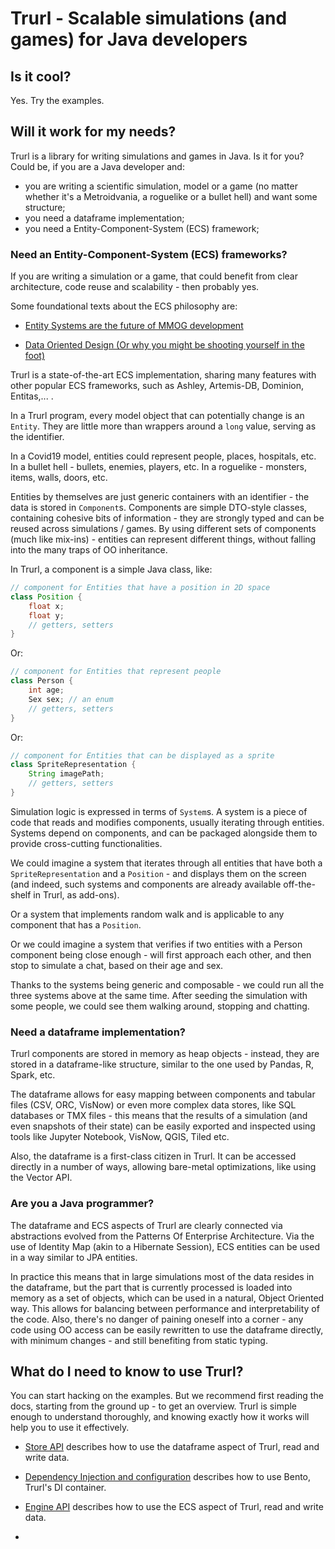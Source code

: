 # Trurl - Scalable simulations (and games) for Java developers

## Is it cool?

Yes. Try the examples.

## Will it work for my needs?

Trurl is a library for writing simulations and games in Java. Is it for you? Could be, if you are a Java developer and:

- you are writing a scientific simulation, model or a game (no matter whether it's a Metroidvania, a roguelike or a bullet hell) and want some structure;
- you need a dataframe implementation;
- you need a Entity-Component-System (ECS) framework;

### Need an Entity-Component-System (ECS) frameworks?

If you are writing a simulation or a game, that could benefit from clear architecture, code reuse and scalability - then probably yes.

Some foundational texts about the ECS philosophy are:

- [Entity Systems are the future of MMOG development](https://t-machine.org/index.php/2007/09/03/entity-systems-are-the-future-of-mmog-development-part-1/)

- [Data Oriented Design (Or why you might be shooting yourself in the foot)](https://gamesfromwithin.com/data-oriented-design)

Trurl is a state-of-the-art ECS implementation, sharing many features with other popular ECS frameworks, such as Ashley, Artemis-DB, Dominion, Entitas,... .

In a Trurl program, every model object that can potentially change is an `Entity`. They are little more than wrappers around a `long` value, serving as the identifier.

In a Covid19 model, entities could represent people, places, hospitals, etc. In a bullet hell - bullets, enemies, players, etc. In a roguelike - monsters, items, walls, doors, etc.

Entities by themselves are just generic containers with an identifier - the data is stored in `Component`s. Components are simple DTO-style classes, containing cohesive bits of information - they are strongly typed and can be reused across simulations / games. By using different sets of components (much like mix-ins) - entities can represent different things, without falling into the many traps of OO inheritance.

In Trurl, a component is a simple Java class, like:

```java
// component for Entities that have a position in 2D space
class Position {
    float x;
    float y;
    // getters, setters
}
```

Or:

```java
// component for Entities that represent people
class Person {
    int age;
    Sex sex; // an enum
    // getters, setters
}
```

Or:

```java
// component for Entities that can be displayed as a sprite
class SpriteRepresentation {
    String imagePath;
    // getters, setters    
}
```

Simulation logic is expressed in terms of `System`s. A system is a piece of code that reads and modifies components, usually iterating through entities. Systems depend on components, and can be packaged alongside them to provide cross-cutting functionalities.

We could imagine a system that iterates through all entities that have both a `SpriteRepresentation` and a `Position` - and displays them on the screen (and indeed, such systems and components are already available off-the-shelf in Trurl, as add-ons).

Or a system that implements random walk and is applicable to any component that has a `Position`.

Or we could imagine a system that verifies if two entities with a Person component being close enough - will first approach each other, and then stop to simulate a chat, based on their age and sex.

Thanks to the systems being generic and composable - we could run all the three systems above at the same time. After seeding the simulation with some people, we could see them walking around, stopping and chatting.

### Need a dataframe implementation?

Trurl components are stored in memory as heap objects - instead, they are stored in a dataframe-like structure, similar to the one used by Pandas, R, Spark, etc.

The dataframe allows for easy mapping between components and tabular files (CSV, ORC, VisNow) or even more complex data stores, like SQL databases or TMX files - this means that the results of a simulation (and even snapshots of their state) can be easily exported and inspected using tools like Jupyter Notebook, VisNow, QGIS, Tiled etc.

Also, the dataframe is a first-class citizen in Trurl. It can be accessed directly in a number of ways, allowing bare-metal optimizations, like using the Vector API.

### Are you a Java programmer?

The dataframe and ECS aspects of Trurl are clearly connected via abstractions evolved from the Patterns Of Enterprise Architecture. Via the use of Identity Map (akin to a Hibernate Session), ECS entities can be used in a way similar to JPA entities.

In practice this means that in large simulations most of the data resides in the dataframe, but the part that is currently processed is loaded into memory as a set of objects, which can be used in a natural, Object Oriented way. This allows for balancing between performance and interpretability of the code. Also, there's no danger of paining oneself into a corner - any code using OO access can be easily rewritten to use the dataframe directly, with minimum changes - and still benefiting from static typing.

## What do I need to know to use Trurl?

You can start hacking on the examples. But we recommend first reading the docs, starting from the ground up - to get an overview. Trurl is simple enough to understand thoroughly, and knowing exactly how it works will help you to use it effectively.

- [Store API](./store.md) describes how to use the dataframe aspect of Trurl, read and write data.
- [Dependency Injection and configuration](./di.md) describes how to use Bento, Trurl's DI container.
- [Engine API](./ecs.md) describes how to use the ECS aspect of Trurl, read and write data.

- 